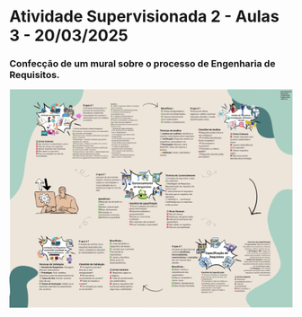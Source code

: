 # Atividade Supervisionada 2 - Aulas 3 - 20/03/2025

### Confecção de um mural sobre o processo de Engenharia de Requisitos.

![Mural](as2_rs_grupo8.jpg)
